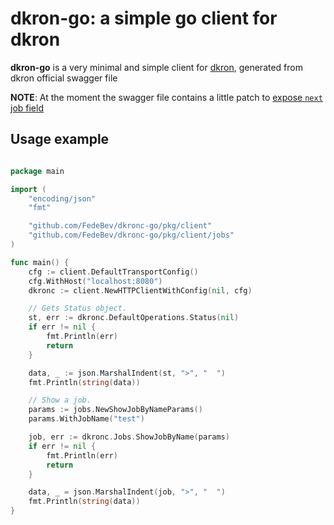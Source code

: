 # dkron-go: a simple go client for dkron

**dkron-go** is a very minimal and simple client for [dkron](https://github.com/distribworks/dkron), generated from dkron official swagger file

**NOTE**: At the moment the swagger file contains a little patch to [expose `next` job field](https://github.com/distribworks/dkron/issues/990)

## Usage example

```go

package main

import (
    "encoding/json"
    "fmt"

    "github.com/FedeBev/dkronc-go/pkg/client"
    "github.com/FedeBev/dkronc-go/pkg/client/jobs"
)

func main() {
    cfg := client.DefaultTransportConfig()
    cfg.WithHost("localhost:8080")
    dkronc := client.NewHTTPClientWithConfig(nil, cfg)

    // Gets Status object.
    st, err := dkronc.DefaultOperations.Status(nil)
    if err != nil {
        fmt.Println(err)
        return
    }

    data, _ := json.MarshalIndent(st, ">", "  ")
    fmt.Println(string(data))

    // Show a job.
    params := jobs.NewShowJobByNameParams()
    params.WithJobName("test")

    job, err := dkronc.Jobs.ShowJobByName(params)
    if err != nil {
        fmt.Println(err)
        return
    }

    data, _ = json.MarshalIndent(job, ">", "  ")
    fmt.Println(string(data))
}


```
